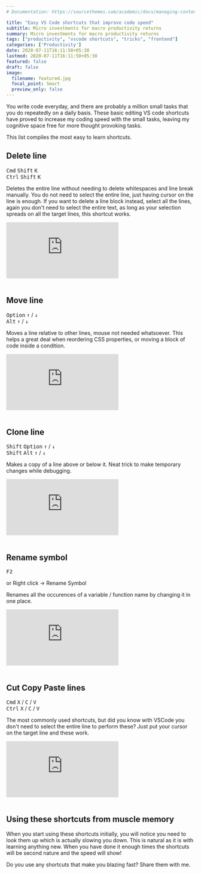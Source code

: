 ```yaml
---
# Documentation: https://sourcethemes.com/academic/docs/managing-content/

title: "Easy VS Code shortcuts that improve code speed"
subtitle: Micro investments for macro productivity returns
summary: Micro investments for macro productivity returns
tags: ["productivity", "vscode shortcuts", "tricks", "frontend"]
categories: ['Productivity']
date: 2020-07-11T16:11:50+05:30
lastmod: 2020-07-11T16:11:50+05:30
featured: false
draft: false
image:
  filename: featured.jpg
  focal_point: Smart
  preview_only: false
---
```

You write code everyday, and there are probably a million small tasks that you do repeatedly on a daily basis. These basic editing VS code shortcuts have proved to increase my coding speed with the small tasks, leaving my cognitive space free for more thought provoking tasks.

This list compiles the most easy to learn shortcuts.

## Delete line
<i class="fab fa-apple mx-1" style="width: 25px" aria-label="Apple"></i><kbd>Cmd</kbd> <kbd>Shift</kbd> <kbd>K</kbd><br>
<i class="fab fa-windows mx-1" style="width: 25px" aria-label="Windows"></i><kbd>Ctrl</kbd> <kbd>Shift</kbd> <kbd>K</kbd>

Deletes the entire line without needing to delete whitespaces and line break manually. You do not need to select the entire line, just having cursor on the line is enough. If you want to delete a line block instead, select all the lines, again you don't need to select the entire text, as long as your selection spreads on all the target lines, this shortcut works.

<div class="embed-responsive embed-responsive-16by9">
  <iframe class="embed-responsive-item" src='https://www.youtube.com/embed//M3eagU462PM' frameborder='0' allowfullscreen></iframe>
</div>
<br>

## Move line
<i class="fab fa-apple mx-1" style="width: 25px" aria-label="Apple"></i><kbd>Option</kbd> <kbd>↑</kbd> / <kbd>↓</kbd><br>
<i class="fab fa-windows mx-1" style="width: 25px" aria-label="Windows"></i><kbd>Alt</kbd> <kbd>↑</kbd> / <kbd>↓</kbd>

Moves a line relative to other lines, mouse not needed whatsoever. This helps a great deal when reordering CSS properties, or moving a block of code inside a condition.

<div class="embed-responsive embed-responsive-16by9">
  <iframe class="embed-responsive-item" src="https://www.youtube.com/embed/mSdXi44DB-o" frameborder="0" allow="accelerometer; autoplay; encrypted-media; gyroscope; picture-in-picture" allowfullscreen></iframe>
</div>
<br>

## Clone line
<i class="fab fa-apple mx-1" style="width: 25px" aria-label="Apple"></i><kbd>Shift</kbd> <kbd>Option</kbd> <kbd>↑</kbd> / <kbd>↓</kbd><br>
<i class="fab fa-windows mx-1" style="width: 25px" aria-label="Windows"></i><kbd>Shift</kbd> <kbd>Alt</kbd> <kbd>↑</kbd> / <kbd>↓</kbd>

Makes a copy of a line above or below it. Neat trick to make temporary changes while debugging.

<div class="embed-responsive embed-responsive-16by9">
  <iframe class="embed-responsive-item" src="https://www.youtube.com/embed/OI6235rh-t4" frameborder="0" allow="accelerometer; autoplay; encrypted-media; gyroscope; picture-in-picture" allowfullscreen></iframe>
</div>
<br>

## Rename symbol

<kbd>F2</kbd>

or
Right click -> Rename Symbol

Renames all the occurences of a variable / function name by changing it in one place.

<div class="embed-responsive embed-responsive-16by9">
  <iframe class="embed-responsive-item" src="https://www.youtube.com/embed/JEUDoODvdYU" frameborder="0" allow="accelerometer; autoplay; encrypted-media; gyroscope; picture-in-picture" allowfullscreen></iframe>
</div>
<br>

## Cut Copy Paste lines
<i class="fab fa-apple mx-1" style="width: 25px" aria-label="Apple"></i><kbd>Cmd</kbd> <kbd>X</kbd> / <kbd>C</kbd> / <kbd>V</kbd><br>
<i class="fab fa-windows mx-1" style="width: 25px" aria-label="Windows"></i><kbd>Ctrl</kbd> <kbd>X</kbd> / <kbd>C</kbd> / <kbd>V</kbd>

The most commonly used shortcuts, but did you know with VSCode you don't need to select the entire line to perform these? Just put your cursor on the target line and these work.

<div class="embed-responsive embed-responsive-16by9">
  <iframe class="embed-responsive-item" src="https://www.youtube.com/embed/Av7T1nrzpQM" frameborder="0" allow="accelerometer; autoplay; encrypted-media; gyroscope; picture-in-picture" allowfullscreen></iframe>
</div>
<br>

## Using these shortcuts from muscle memory

When you start using these shortcuts initially, you will notice you need to look them up which is actually slowing you down. This is natural as it is with learning anything new. When you have done it enough times the shortcuts will be second nature and the speed will show!

Do you use any shortcuts that make you blazing fast? Share them with me.
